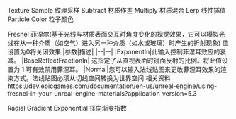 Texture Sample  纹理采样
Subtract 材质作差
Multiply 材质混合
Lerp 线性插值
Particle Color  粒子颜色

Fresnel 菲涅尔(基于光线与材质表面交互时角度变化的视觉效果，它可以模拟光线在从一种介质（如空气）进入另一种介质（如水或玻璃）时产生的折射现象)
值设置为0将关闭效果
|参数|描述|
|--|--|
|Exponentln|此输入控制菲涅耳效应的衰减。
|BaseReflectFractionIn|	这指定了从直视表面时镜面反射的比例。将此值设置为 1 可有效禁用菲涅耳。
|Normal|您可以输入法线贴图来更改菲涅耳效果的渲染方式。法线贴图必须从切线空间转换为世界空间
相关资料https://dev.epicgames.com/documentation/en-us/unreal-engine/using-fresnel-in-your-unreal-engine-materials?application_version=5.3

Radial Gradient Exponential 径向渐变指数